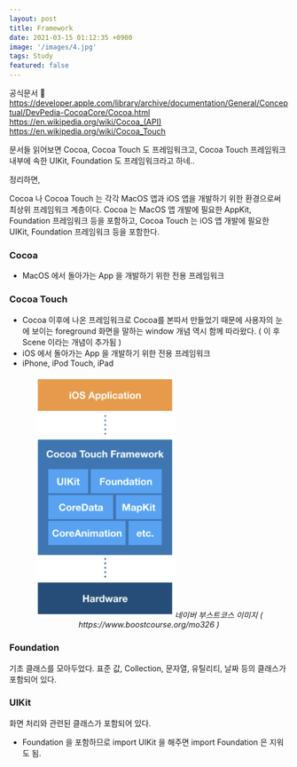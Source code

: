 ```yaml
---
layout: post
title: Framework
date: 2021-03-15 01:12:35 +0900
image: '/images/4.jpg'
tags: Study
featured: false
---
```


공식문서 📑
<br/>
https://developer.apple.com/library/archive/documentation/General/Conceptual/DevPedia-CocoaCore/Cocoa.html
<br/>
https://en.wikipedia.org/wiki/Cocoa_(API)
<br/>
https://en.wikipedia.org/wiki/Cocoa_Touch

문서들 읽어보면 Cocoa, Cocoa Touch 도 프레임워크고, 
Cocoa Touch 프레임워크 내부에 속한 UIKit, Foundation 도 프레임워크라고 하네..

정리하면,

Cocoa 나 Cocoa Touch 는 각각 MacOS 앱과 iOS 앱을 개발하기 위한 환경으로써 최상위 프레임워크 계층이다.
Cocoa 는 MacOS 앱 개발에 필요한 AppKit, Foundation 프레임워크 등을 포함하고,
Cocoa Touch 는 iOS 앱 개발에 필요한 UIKit, Foundation 프레임워크 등을 포함한다.

### Cocoa

- MacOS 에서 돌아가는 App 을 개발하기 위한 전용 프레임워크

### Cocoa Touch

- Cocoa 이후에 나온 프레임워크로 Cocoa를 본따서 만들었기 때문에 사용자의 눈에 보이는 foreground 화면을 말하는 window 개념 역시 함께 따라왔다. ( 이 후 Scene 이라는 개념이 추가됨 )
- iOS 에서 돌아가는 App 을 개발하기 위한 전용 프레임워크
- iPhone, iPod Touch, iPad

<p align="center" height="90px">
    <img src="/images/post15/01.png" alt="cocoa touch framework architecture" width="50%"><em>네이버 부스트코스 이미지 ( https://www.boostcourse.org/mo326 )</em>
</p>

### Foundation

기초 클래스를 모아두었다. 표준 값, Collection, 문자열, 유틸리티, 날짜 등의 클래스가 포함되어 있다.

### UIKit
화면 처리와 관련된 클래스가 포함되어 있다.

- Foundation 을 포함하므로 import UIKit 을 해주면 import Foundation 은 지워도 됨.